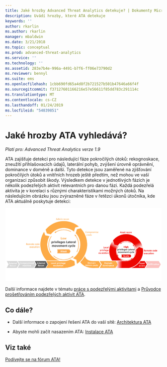 ```yaml
---
title: Jaké hrozby Advanced Threat Analytics detekuje? | Dokumenty Microsoft
description: Uvádí hrozby, které ATA detekuje
keywords: ''
author: rkarlin
ms.author: rkarlin
manager: mbaldwin
ms.date: 3/21/2018
ms.topic: conceptual
ms.prod: advanced-threat-analytics
ms.service: ''
ms.technology: ''
ms.assetid: 283e7b4e-996a-4491-b7f6-ff06e73790d2
ms.reviewer: bennyl
ms.suite: ems
ms.openlocfilehash: 1cbb690fd65a4d8f2b721527b501b47646a66f4f
ms.sourcegitcommit: f37127601166216e57e56611f85dd783c291114c
ms.translationtype: MT
ms.contentlocale: cs-CZ
ms.lasthandoff: 01/24/2019
ms.locfileid: "54839851"
---
```

# <a name="what-threats-does-ata-look-for"></a>Jaké hrozby ATA vyhledává?


*Platí pro: Advanced Threat Analytics verze 1.9*

ATA zajišťuje detekci pro následující fáze pokročilých útoků: rekognoskace, zneužití přihlašovacích údajů, laterální pohyb, zvýšení úrovně oprávnění, dominance v doméně a další. Tyto detekce jsou zaměřené na zjišťování pokročilých útoků a vnitřních hrozeb ještě předtím, než mohou ve vaší organizaci způsobit škody.
Výsledkem detekce v jednotlivých fázích je několik podezřelých aktivit relevantních pro danou fázi. Každá podezřelá aktivita je v korelaci s různými charakteristikami možných útoků.
Na následujícím obrázku jsou zvýrazněné fáze v řetězci úkonů útočníka, kde ATA aktuálně poskytuje detekci:

![Zaměření řešení ATA na postranní aktivity v řetězci úkonů útočníka](media/attack-kill-chain-small.jpg)


Další informace najdete v tématu [práce s podezřelými aktivitami](working-with-suspicious-activities.md) a [Průvodce prošetřováním podezřelých aktivit ATA](suspicious-activity-guide.md).


## <a name="whats-next"></a>Co dále?

-   Další informace o zapojení řešení ATA do vaší sítě: [Architektura ATA](ata-architecture.md)

-   Abyste mohli začít nasazením ATA: [Instalace ATA](install-ata-step1.md)


## <a name="see-also"></a>Viz také
[Podívejte se na fórum ATA!](https://social.technet.microsoft.com/Forums/security/home?forum=mata)
